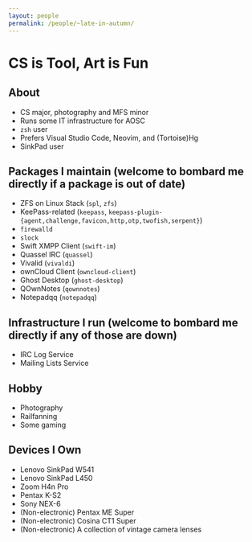 ```yaml
---
layout: people
permalink: /people/~late-in-autumn/
---
```



CS is Tool, Art is Fun
======================

## About
- CS major, photography and MFS minor
- Runs some IT infrastructure for AOSC
- `zsh` user
- Prefers Visual Studio Code, Neovim, and (Tortoise)Hg
- SinkPad user

## Packages I maintain (welcome to bombard me directly if a package is out of date)
- ZFS on Linux Stack (`spl`, `zfs`)
- KeePass-related (`keepass`, `keepass-plugin-{agent,challenge,favicon,http,otp,twofish,serpent}`)
- `firewalld`
- `slock`
- Swift XMPP Client (`swift-im`)
- Quassel IRC (`quassel`)
- Vivalid (`vivaldi`)
- ownCloud Client (`owncloud-client`)
- Ghost Desktop (`ghost-desktop`)
- QOwnNotes (`qownnotes`)
- Notepadqq (`notepadqq`)

## Infrastructure I run (welcome to bombard me directly if any of those are down)
- IRC Log Service
- Mailing Lists Service

## Hobby
- Photography
- Railfanning
- Some gaming

## Devices I Own
- Lenovo SinkPad W541
- Lenovo SinkPad L450
- Zoom H4n Pro
- Pentax K-S2
- Sony NEX-6
- (Non-electronic) Pentax ME Super
- (Non-electronic) Cosina CT1 Super
- (Non-electronic) A collection of vintage camera lenses
